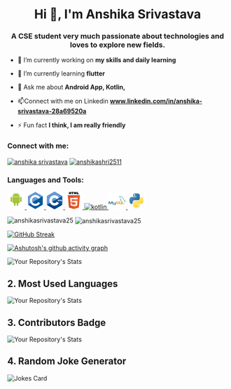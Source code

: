 <h1 align="center">Hi 👋, I'm Anshika Srivastava</h1>
<h3 align="center">A CSE student very much passionate about technologies and loves to explore new fields.</h3>

- 🔭 I’m currently working on **my skills and daily learning**

- 🌱 I’m currently learning **flutter**

- 💬 Ask me about **Android App, Kotlin,**

- 📫Connect with me on Linkedin **www.linkedin.com/in/anshika-srivastava-28a69520a**

- ⚡ Fun fact **I think, I am really friendly**

<h3 align="left">Connect with me:</h3>
<p align="left">
<a href="https://linkedin.com/in/anshika srivastava" target="blank"><img align="center" src="https://raw.githubusercontent.com/rahuldkjain/github-profile-readme-generator/master/src/images/icons/Social/linked-in-alt.svg" alt="anshika srivastava" height="30" width="40" /></a>
<a href="https://www.hackerrank.com/anshikashri2511" target="blank"><img align="center" src="https://raw.githubusercontent.com/rahuldkjain/github-profile-readme-generator/master/src/images/icons/Social/hackerrank.svg" alt="anshikashri2511" height="30" width="40" /></a>
</p>

<h3 align="left">Languages and Tools:</h3>
<p align="left"> <a href="https://developer.android.com" target="_blank"> <img src="https://raw.githubusercontent.com/devicons/devicon/master/icons/android/android-original-wordmark.svg" alt="android" width="40" height="40"/> </a> <a href="https://www.cprogramming.com/" target="_blank"> <img src="https://raw.githubusercontent.com/devicons/devicon/master/icons/c/c-original.svg" alt="c" width="40" height="40"/> </a> <a href="https://www.w3schools.com/cpp/" target="_blank"> <img src="https://raw.githubusercontent.com/devicons/devicon/master/icons/cplusplus/cplusplus-original.svg" alt="cplusplus" width="40" height="40"/> </a> <a href="https://www.w3.org/html/" target="_blank"> <img src="https://raw.githubusercontent.com/devicons/devicon/master/icons/html5/html5-original-wordmark.svg" alt="html5" width="40" height="40"/> </a> <a href="https://kotlinlang.org" target="_blank"> <img src="https://www.vectorlogo.zone/logos/kotlinlang/kotlinlang-icon.svg" alt="kotlin" width="40" height="40"/> </a> <a href="https://www.mysql.com/" target="_blank"> <img src="https://raw.githubusercontent.com/devicons/devicon/master/icons/mysql/mysql-original-wordmark.svg" alt="mysql" width="40" height="40"/> </a> <a href="https://www.python.org" target="_blank"> <img src="https://raw.githubusercontent.com/devicons/devicon/master/icons/python/python-original.svg" alt="python" width="40" height="40"/> </a> </p>


<p><img align="left" src="https://github-readme-stats.vercel.app/api/top-langs?username=anshikasrivastava25&show_icons=true&locale=en&layout=compact" alt="anshikasrivastava25" /></p>

<p>&nbsp;<img align="center" src="https://github-readme-stats.vercel.app/api?username=anshikasrivastava25&show_icons=true&locale=en" alt="anshikasrivastava25" /></p>

[![GitHub Streak](https://github-readme-streak-stats.herokuapp.com?user=AnshikaSrivastava25&theme=soft-green&border_radius=4.6)](https://git.io/streak-stats)

[![Ashutosh's github activity graph](https://github-readme-activity-graph.cyclic.app/graph?username=AnshikaSrivastava25&bg_color=252324&color=16da23&line=37e192&point=12e258&area=true&hide_border=true)](https://github.com/ashutosh00710/github-readme-activity-graph)

![Your Repository's Stats](https://github-readme-stats.vercel.app/api?username=AnshikaSrivastava25&show_icons=true)

## 2. Most Used Languages

![Your Repository's Stats](https://github-readme-stats.vercel.app/api/top-langs/?username=TAnshikaSrivastava25&theme=blue-green)

## 3. Contributors Badge

![Your Repository's Stats](https://contrib.rocks/image?repo=AnshikaSrivastava25/Python)

## 4. Random Joke Generator

![Jokes Card](https://readme-jokes.vercel.app/api)


